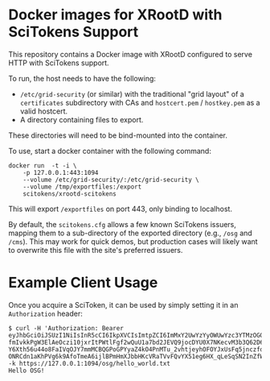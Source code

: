 # Docker images for XRootD with SciTokens Support

This repository contains a Docker image with XRootD configured to
serve HTTP with SciTokens support.

To run, the host needs to have the following:

* `/etc/grid-security` (or similar) with the traditional "grid layout" of a `certificates`
  subdirectory with CAs and `hostcert.pem` / `hostkey.pem` as a valid hostcert.
* A directory containing files to export.

These directories will need to be bind-mounted into the container.

To use, start a docker container with the following command:

```
docker run  -t -i \
    -p 127.0.0.1:443:1094
    --volume /etc/grid-security/:/etc/grid-security \
    --volume /tmp/exportfiles:/export
    scitokens/xrootd-scitokens
```

This will export `/exportfiles` on port 443, only binding to localhost.

By default, the `scitokens.cfg` allows a few known SciTokens issuers, mapping them to
a sub-directory of the exported directory (e.g., `/osg` and `/cms`).  This may work for
quick demos, but production cases will likely want to overwrite this file with the site's
preferred issuers.

# Example Client Usage

Once you acquire a SciToken, it can be used by simply setting it in an `Authorization`
header:

```
$ curl -H 'Authorization: Bearer eyJhbGciOiJSUzI1NiIsInR5cCI6IkpXVCIsImtpZCI6ImMxY2UwYzYyOWUwYzc3YTMzOGQwNjc2NDU5NDQ4NTA3Y2VkYzA4N2JiNTNlOGVmY2FjMzVhNjUxZTZmMDQxMzYifQ.eyJzdWIiOiJiYm9ja2VsbSIsImV4cCI6MTUxNzAyNDQ2NCwiaXNzIjoiaHR0cHM6Ly9zY2l0b2tlbnMub3JnL29zZy1jb25uZWN0IiwiaWF0IjoxNTE3MDIwODY0LCJzY3AiOiJyZWFkOi8iLCJuYmYiOjE1MTcwMjA4NjR9.0U-fmIvkkPgW3ElAeOczi10jxrItPWtlFgf2wQuU1a7bd2JEVQ9jocDYU0X7NKecvM3b3Q62D6QZqI4t8Q6rkIzR9jZAU4yG01L6_eq338D-Y6Xth56u44o8FaIVqOJY7mmMCBQGPoGPYyaZ4kO4PnMTu_2vhtjeyhOFOYJxUsFq5jnczfdikXyuJHkDuKSfal1JGeymQfxvamRew8ZOzyAQ-ONRCdn1aKhPVg6k9AfoTmeA6ijlBPmHmXJbbHKcVRaTVvFQvYX51eg6HX_qLeSqSN2InZfWlYj54IEDTAozic_89UzrH17heh3kL_S6gA4Y2ZNv3sgE05ke17u_KA' -k https://127.0.0.1:1094/osg/hello_world.txt
Hello OSG!
```
